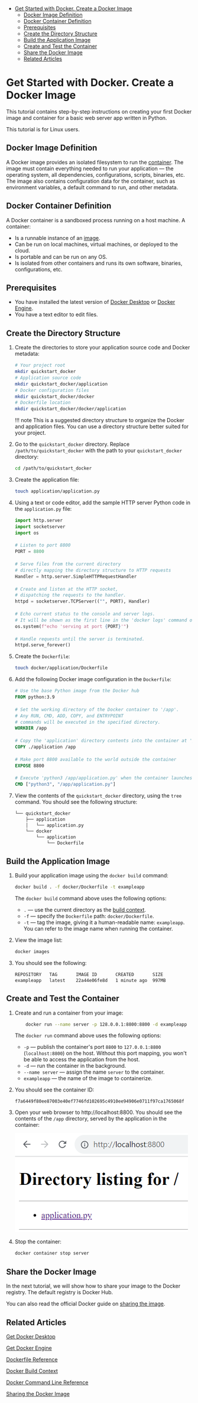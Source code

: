 - [Get Started with Docker. Create a Docker Image](#get-started-with-docker-create-a-docker-image)
  - [Docker Image Definition](#docker-image-definition)
  - [Docker Container Definition](#docker-container-definition)
  - [Prerequisites](#prerequisites)
  - [Create the Directory Structure](#create-the-directory-structure)
  - [Build the Application Image](#build-the-application-image)
  - [Create and Test the Container](#create-and-test-the-container)
  - [Share the Docker Image](#share-the-docker-image)
  - [Related Articles](#related-articles)

# Get Started with Docker. Create a Docker Image

This tutorial contains step-by-step instructions on creating your first Docker image and container for a basic web server app written in Python.

This tutorial is for Linux users.

## Docker Image Definition

A Docker image provides an isolated filesystem to run the [container](#docker-container-definition). The image must contain everything needed to run your application — the operating system, all dependencies, configurations, scripts, binaries, etc. The image also contains configuration data for the container, such as environment variables, a default command to run, and other metadata.

## Docker Container Definition

A Docker container is a sandboxed process running on a host machine. A container:

* Is a runnable instance of an [image](#docker-image-definition).
* Can be run on local machines, virtual machines, or deployed to the cloud.
* Is portable and can be run on any OS.
* Is isolated from other containers and runs its own software, binaries, configurations, etc.

## Prerequisites

* You have installed the latest version of [Docker Desktop](https://docs.docker.com/get-docker/) or [Docker Engine](https://docs.docker.com/engine/install/).
* You have a text editor to edit files.

## Create the Directory Structure

1. Create the directories to store your application source code and Docker metadata:

    ```bash
    # Your project root
    mkdir quickstart_docker
    # Application source code
    mkdir quickstart_docker/application
    # Docker configuration files
    mkdir quickstart_docker/docker
    # Dockerfile location
    mkdir quickstart_docker/docker/application 
    ```

    !!! note
        This is a suggested directory structure to organize the Docker and application files. You can use a directory structure better suited for your project.

1. Go to the `quickstart_docker` directory. Replace `/path/to/quickstart_docker` with the path to your `quickstart_docker` directory:

    ```bash
    cd /path/to/quickstart_docker
    ```

1. Create the application file:

    ```bash
    touch application/application.py
    ```

1. Using a text or code editor, add the sample HTTP server Python code in the `application.py` file:

    ```python
    import http.server
    import socketserver
    import os

    # Listen to port 8800
    PORT = 8800

    # Serve files from the current directory
    # directly mapping the directory structure to HTTP requests
    Handler = http.server.SimpleHTTPRequestHandler

    # Create and listen at the HTTP socket, 
    # dispatching the requests to the handler.
    httpd = socketserver.TCPServer(("", PORT), Handler)

    # Echo current status to the console and server logs. 
    # It will be shown as the first line in the 'docker logs' command output.
    os.system(f"echo 'serving at port {PORT}'")

    # Handle requests until the server is terminated.
    httpd.serve_forever()
    ```

1. Create the `Dockerfile`:

    ```bash
    touch docker/application/Dockerfile
    ```

1. Add the following Docker image configuration in the `Dockerfile`:

    ```dockerfile
    # Use the base Python image from the Docker hub
    FROM python:3.9

    # Set the working directory of the Docker container to '/app'. 
    # Any RUN, CMD, ADD, COPY, and ENTRYPOINT 
    # commands will be executed in the specified directory.
    WORKDIR /app

    # Copy the 'application' directory contents into the container at '/app'
    COPY ./application /app

    # Make port 8800 available to the world outside the container
    EXPOSE 8800

    # Execute 'python3 /app/application.py' when the container launches
    CMD ["python3", "/app/application.py"]
    ```

2. View the contents of the `quickstart_docker` directory, using the `tree` command. You should see the following structure:

    ```text
    └── quickstart_docker
        ├── application
        │   └── application.py
        └── docker
            └── application
                └── Dockerfile
    ```

## Build the Application Image

1. Build your application image using the `docker build` command:

    ```bash
    docker build . -f docker/Dockerfile -t exampleapp
    ```

    The `docker build` command above uses the following options:

    * `.` — use the current directory as the [build context](https://docs.docker.com/build/building/context/).
    * `-f` — specify the `Dockerfile` path: `docker/Dockerfile`.
    * `-t` — tag the image, giving it a human-readable name: `exampleapp`. You can refer to the image name when running the container.

1. View the image list:

    ```bash
    docker images
    ```
1. You should see the following:

    ```text
    REPOSITORY   TAG       IMAGE ID       CREATED       SIZE
    exampleapp   latest    22a44e06fe8d   1 minute ago  997MB
    ```

## Create and Test the Container

1. Create and run a container from your image:

    ```bash
        docker run --name server -p 128.0.0.1:8800:8800 -d exampleapp
    ```

    The `docker run` command above uses the following options:

    * `-p` — publish the container's port `8800` to `127.0.0.1:8800` (`localhost:8800`) on the host. Without this port mapping, you won't be able to access the application from the host.
    * `-d` — run the container in the background.
    * `--name server` — assign the name `server` to the container.
    * `exampleapp` — the name of the image to containerize.

1. You should see the container ID:

    ```text
    f7a6449f80ee87003e40ef7746fd102695c4910ee94906e0711f97ca1765068f
    ```

1. Open your web browser to http://localhost:8800. You should see the contents of the `/app` directory, served by the application in the container:

    ![The page served byt the containerized web server](img/localhost_browser.png)

2. Stop the container:

    ```bash
    docker container stop server
    ```

## Share the Docker Image

In the next tutorial, we will show how to share your image to the Docker registry. The default registry is Docker Hub.

You can also read the official Docker guide on [sharing the image](https://docs.docker.com/get-started/04_sharing_app/).

## Related Articles

[Get Docker Desktop](https://docs.docker.com/get-docker/)

[Get Docker Engine](https://docs.docker.com/engine/install/)

[Dockerfile Reference](https://docs.docker.com/engine/reference/builder/)

[Docker Build Context](https://docs.docker.com/build/building/context/)

[Docker Command Line Reference](https://docs.docker.com/engine/reference/commandline/cli/)

[Sharing the Docker Image](https://docs.docker.com/get-started/04_sharing_app/)
